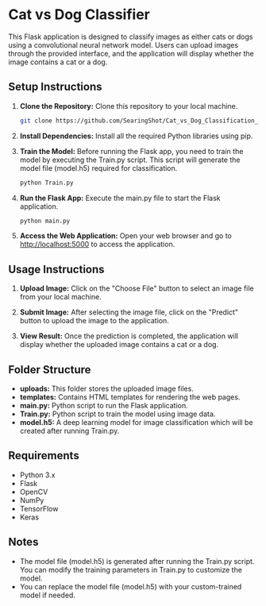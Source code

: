 # Cat vs Dog Classifier

This Flask application is designed to classify images as either cats or dogs using a convolutional neural network model. Users can upload images through the provided interface, and the application will display whether the image contains a cat or a dog.

## Setup Instructions

1. **Clone the Repository:** Clone this repository to your local machine.

    ```bash
    git clone https://github.com/SearingShot/Cat_vs_Dog_Classification_using_flask.git
    ```

2. **Install Dependencies:** Install all the required Python libraries using pip.

3. **Train the Model:** Before running the Flask app, you need to train the model by executing the Train.py script. This script will generate the model file (model.h5) required for classification.

    ```bash
    python Train.py
    ```

4. **Run the Flask App:** Execute the main.py file to start the Flask application.

    ```bash
    python main.py
    ```

5. **Access the Web Application:** Open your web browser and go to [http://localhost:5000](http://localhost:5000) to access the application.

## Usage Instructions

1. **Upload Image:** Click on the "Choose File" button to select an image file from your local machine.

2. **Submit Image:** After selecting the image file, click on the "Predict" button to upload the image to the application.

3. **View Result:** Once the prediction is completed, the application will display whether the uploaded image contains a cat or a dog.

## Folder Structure

- **uploads:** This folder stores the uploaded image files.
- **templates:** Contains HTML templates for rendering the web pages.
- **main.py:** Python script to run the Flask application.
- **Train.py:** Python script to train the model using image data.
- **model.h5:** A deep learning model for image classification which will be created after running Train.py.

## Requirements

- Python 3.x
- Flask
- OpenCV
- NumPy
- TensorFlow
- Keras

## Notes

- The model file (model.h5) is generated after running the Train.py script. You can modify the training parameters in Train.py to customize the model.
- You can replace the model file (model.h5) with your custom-trained model if needed.
